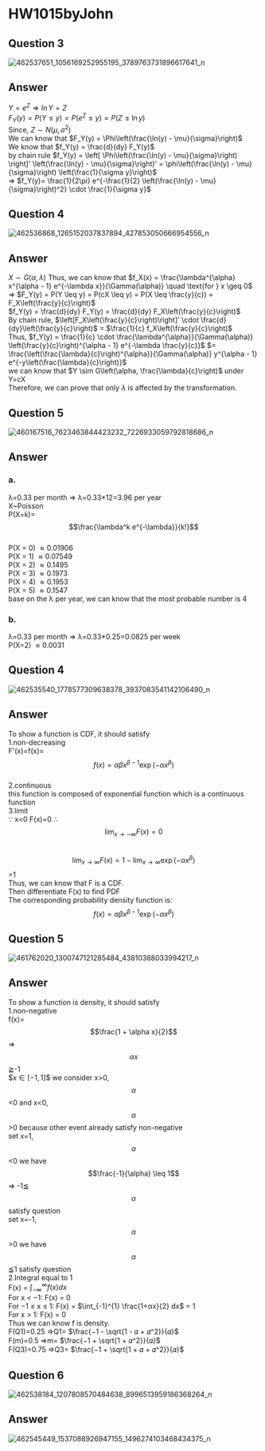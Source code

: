 # HW1015byJohn
## Question 3 
![462537651_1056169252955195_3789763731896617641_n](https://github.com/user-attachments/assets/c649735d-5dc3-49c5-abc8-c33bce19aeff)
## Answer 
$Y = e^{Z} \Rightarrow \ln{Y} = Z$  
$F_Y(y) = P(Y \leq y) = P(e^Z \leq y) = P(Z \leq \ln{y})$   
Since, $Z \sim N(\mu, \sigma^2)$   
We can know that $F_Y(y) = \Phi\left(\frac{\ln(y) - \mu}{\sigma}\right)$  
We know that $f_Y(y) = \frac{d}{dy} F_Y(y)$  
by chain rule $f_Y(y) = \left[ \Phi\left(\frac{\ln(y) - \mu}{\sigma}\right) \right]' \left(\frac{\ln(y) - \mu}{\sigma}\right)' = \phi\left(\frac{\ln(y) - \mu}{\sigma}\right) \left(\frac{1}{\sigma y}\right)$   
=> $f_Y(y)= \frac{1}{2\pi} e^{-\frac{1}{2} \left(\frac{\ln(y) - \mu}{\sigma}\right)^2} \cdot \frac{1}{\sigma y}$
## Question 4
![462536868_1265152037837894_427853050666954556_n](https://github.com/user-attachments/assets/cbb2e977-113e-499e-9ac3-7f74874a1f1a)
## Answer 
$X \sim G(\alpha, \lambda)$ Thus, we can know that $f_X(x) = \frac{\lambda^{\alpha} x^{\alpha - 1} e^{-\lambda x}}{\Gamma(\alpha)} \quad \text{for } x \geq 0$    
=> $F_Y(y) = P(Y \leq y) = P(cX \leq y) = P(X \leq \frac{y}{c}) = F_X\left(\frac{y}{c}\right)$   
$f_Y(y) = \frac{d}{dy} F_Y(y) = \frac{d}{dy} F_X\left(\frac{y}{c}\right)$  
By chain rule, $\left[F_X\left(\frac{y}{c}\right)\right]' \cdot \frac{d}{dy}\left(\frac{y}{c}\right)$ = $\frac{1}{c} f_X\left(\frac{y}{c}\right)$  
Thus, $f_Y(y) = \frac{1}{c} \cdot \frac{\lambda^{\alpha}}{\Gamma(\alpha)} \left(\frac{y}{c}\right)^{\alpha - 1} e^{-\lambda \frac{y}{c}}$ $= \frac{\left(\frac{\lambda}{c}\right)^{\alpha}}{\Gamma(\alpha)} y^{\alpha - 1} e^{-y\left(\frac{\lambda}{c}\right)}$  
we can know that $Y \sim G\left(\alpha, \frac{\lambda}{c}\right)$ under Y=cX  
Therefore, we can prove that only $\lambda$ is affected by the transformation.
## Question 5
![460167516_7623463844423232_7226933059792818686_n](https://github.com/user-attachments/assets/b2598bcc-abe0-41e3-a0a9-e36821a1fcc9)
## Answer
### a. 
λ=0.33 per month => λ=0.33*12=3.96 per year  
X~Poisson  
P(X=k)= $$\frac{\lambda^k e^{-\lambda}}{k!}$$  
P(X = 0) $\approx 0.01906$    
P(X = 1) $\approx 0.07549$    
P(X = 2) $\approx 0.1495$    
P(X = 3) $\approx 0.1973$    
P(X = 4) $\approx 0.1953$    
P(X = 5) $\approx 0.1547$    
base on the λ per year, we can know that the most probable number is 4   
### b.
λ=0.33 per month => λ=0.33*0.25=0.0825 per week  
P(X=2) $\approx 0.0031$  
## Question 4
![462535540_1778577309638378_3937083541142106490_n](https://github.com/user-attachments/assets/8fdc2b89-3f22-40da-8745-bfbaa34dac58)
## Answer
To show a function is CDF, it should satisfy  
1.non-decreasing  
F'(x)=f(x)= $$f(x) = \alpha \beta x^{\beta - 1} \exp(-\alpha x^\beta)$$  
2.continuous  
this function is composed of exponential function which is a continuous function  
3.limit  
∵ x<0 F(x)=0 ∴ $$\lim_{x \to -\infty} F(x) = 0$$  
$$\lim_{x \to \infty} F(x) = 1-\lim_{x \to \infty} \exp(-\alpha x^\beta)$$ =1  
Thus, we can know that F is a CDF.  
Then differentiate F(x) to find PDF   
The corresponding probability density function is:  
$$f(x) = \alpha \beta x^{\beta - 1} \exp(-\alpha x^\beta)$$    
## Question 5
![461762020_1300747121285484_43810388033994217_n](https://github.com/user-attachments/assets/e91eca46-d07c-4cd6-8680-d6a1ebbc9066)
## Answer
To show a function is density, it should satisfy   
1.non-negative  
f(x)= $$\frac{1 + \alpha x}{2}$$ => $$\alpha x$$≧-1  
$$x \in [-1, 1] \$$ we consider x>0, $$\alpha$$ <0 and x<0, $$\alpha $$ >0 because other event already satisfy non-negative    
set x=1, $$\alpha$$ <0 we have $$\frac{-1}{\alpha} \leq 1$$ => -1≦ $$\alpha$$ satisfy question  
set x=-1, $$\alpha$$ >0 we have $$\alpha$$ ≦1 satisfy question   
2.Integral equal to 1  
F(x) = $\int_{−∞}^{∞} f(x) dx$   
For x < −1: F(x) = 0  
For −1 ≤ x ≤ 1: F(x) = $\int_{-1}^{1} \frac{1+αx}{2} dx$ = 1  
For x > 1: F(x) = 0      
Thus we can know f is density.  
F(Q1)=0.25  =>Q1= $\frac{−1 - \sqrt{1 - 𝛼 + 𝛼^2}}{𝛼}$    
F(m)=0.5 =>m= $\frac{−1 + \sqrt{1 + 𝛼^2}}{𝛼}$  
F(Q3)=0.75 =>Q3= $\frac{−1 + \sqrt{1 + 𝛼 + 𝛼^2}}{𝛼}$
## Question 6
![462538184_1207808570484638_8996513959186368264_n](https://github.com/user-attachments/assets/6b342781-30e6-4fc7-b1ee-9a3e5ec854f5)
## Answer
![462545449_1537088926947155_1496274103468434375_n](https://github.com/user-attachments/assets/fd243edf-2a28-452c-b016-5e9a8c1a944f)
